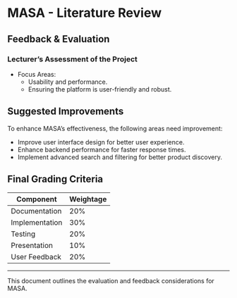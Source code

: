 # MASA - Literature Review

## Feedback & Evaluation
### Lecturer’s Assessment of the Project
- Focus Areas:
  - Usability and performance.
  - Ensuring the platform is user-friendly and robust.

## Suggested Improvements
To enhance MASA’s effectiveness, the following areas need improvement:
- Improve user interface design for better user experience.
- Enhance backend performance for faster response times.
- Implement advanced search and filtering for better product discovery.

## Final Grading Criteria
| Component        | Weightage |
|-----------------|-----------|
| Documentation  | 20%       |
| Implementation | 30%       |
| Testing        | 20%       |
| Presentation   | 10%       |
| User Feedback  | 20%       |

---
This document outlines the evaluation and feedback considerations for MASA.
